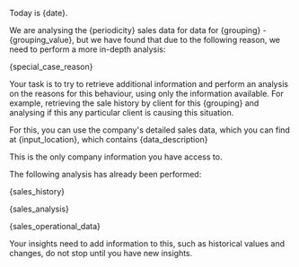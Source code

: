 Today is {date}.

We are analysing the {periodicity} sales data for data for {grouping} - {grouping_value}, but we have found that due to the following reason, we need to perform a more in-depth analysis:

{special_case_reason}

Your task is to try to retrieve additional information and perform an analysis on the reasons for this behaviour, using only the information available. For example, retrieving the sale history by client for this {grouping} and analysing if this any particular client is causing this situation.

For this, you can use the company's detailed sales data, which you can find at {input_location}, which contains {data_description}

This is the only company information you have access to.

The following analysis has already been performed:

{sales_history}

{sales_analysis}

{sales_operational_data}

Your insights need to add information to this, such as historical values and changes, do not stop until you have new insights.
